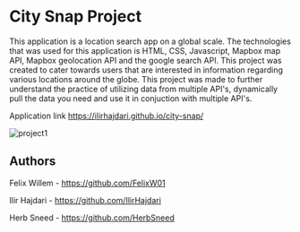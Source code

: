 # City Snap Project

This application is a location search app on a global scale. The technologies that was used for this application is HTML, CSS, Javascript, Mapbox map API, Mapbox geolocation API and the google search API. This project was created to cater towards users that are interested in information regarding various locations around the globe. This project was made to further understand the practice of utilizing data from multiple API's, dynamically pull the data you need and use it in conjuction with multiple API's.

Application link https://ilirhajdari.github.io/city-snap/

![project1](https://user-images.githubusercontent.com/90164142/236334351-19e09dc0-5af5-4908-8542-10bc90bcc693.png)


## Authors
Felix Willem - https://github.com/FelixW01

Ilir Hajdari - https://github.com/IlirHajdari

Herb Sneed - https://github.com/HerbSneed
